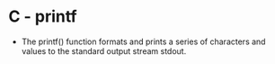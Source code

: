 # C - printf
  - The printf() function formats and prints a series of characters and values to the standard output stream stdout.
